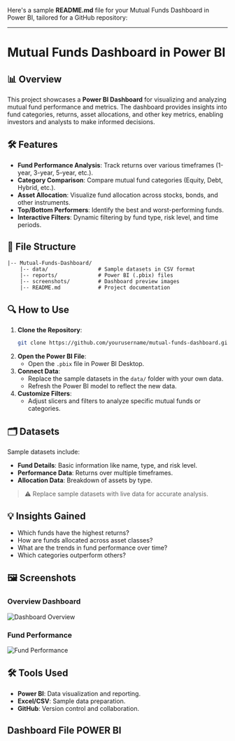 Here's a sample **README.md** file for your Mutual Funds Dashboard in Power BI, tailored for a GitHub repository:

---

# Mutual Funds Dashboard in Power BI

## 📊 Overview
This project showcases a **Power BI Dashboard** for visualizing and analyzing mutual fund performance and metrics. The dashboard provides insights into fund categories, returns, asset allocations, and other key metrics, enabling investors and analysts to make informed decisions.

## 🛠 Features
- **Fund Performance Analysis**: Track returns over various timeframes (1-year, 3-year, 5-year, etc.).
- **Category Comparison**: Compare mutual fund categories (Equity, Debt, Hybrid, etc.).
- **Asset Allocation**: Visualize fund allocation across stocks, bonds, and other instruments.
- **Top/Bottom Performers**: Identify the best and worst-performing funds.
- **Interactive Filters**: Dynamic filtering by fund type, risk level, and time periods.

## 📂 File Structure
```
|-- Mutual-Funds-Dashboard/
    |-- data/                # Sample datasets in CSV format
    |-- reports/             # Power BI (.pbix) files
    |-- screenshots/         # Dashboard preview images
    |-- README.md            # Project documentation
```

## 🔍 How to Use
1. **Clone the Repository**:
   ```bash
   git clone https://github.com/yourusername/mutual-funds-dashboard.git
   ```
2. **Open the Power BI File**:
   - Open the `.pbix` file in Power BI Desktop.
3. **Connect Data**:
   - Replace the sample datasets in the `data/` folder with your own data.
   - Refresh the Power BI model to reflect the new data.
4. **Customize Filters**:
   - Adjust slicers and filters to analyze specific mutual funds or categories.

## 🗂 Datasets
Sample datasets include:
- **Fund Details**: Basic information like name, type, and risk level.
- **Performance Data**: Returns over multiple timeframes.
- **Allocation Data**: Breakdown of assets by type.

> ⚠️ Replace sample datasets with live data for accurate analysis.

## 💡 Insights Gained
- Which funds have the highest returns?
- How are funds allocated across asset classes?
- What are the trends in fund performance over time?
- Which categories outperform others?

## 🖼 Screenshots
### Overview Dashboard
![Dashboard Overview](screenshots/overview.png)

### Fund Performance
![Fund Performance](screenshots/performance.png)

## 🛠 Tools Used
- **Power BI**: Data visualization and reporting.
- **Excel/CSV**: Sample data preparation.
- **GitHub**: Version control and collaboration.
  
## Dashboard File POWER BI
